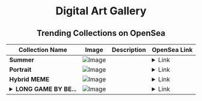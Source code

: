 <div align="center">

# Digital Art Gallery

## Trending Collections on OpenSea

| Collection Name                       | Image                                                                                     | Description                       | OpenSea Link                                                                                          |
|---------------------------------------|-------------------------------------------------------------------------------------------|-----------------------------------|--------------------------------------------------------------------------------------------------------|
| **Summer** | ![Image](https://i.seadn.io/s/raw/files/9aa56cde08931bfc90e50e25d2e7b583.jpg?w=500&auto=format?w=200&auto=format) |  | <details><summary>Link</summary>[Summer](https://opensea.io/collection/summer-1356)</details> |
| **Portrait** | ![Image](https://i.seadn.io/s/raw/files/eafc84666ffa26d349e24dc1022b9659.jpg?w=500&auto=format?w=200&auto=format) |  | <details><summary>Link</summary>[Portrait](https://opensea.io/collection/portrait-198)</details> |
| **Hybrid MEME** | ![Image](https://i.seadn.io/s/raw/files/f61c29b30ea4d61f104a88fc4ca05c78.png?w=500&auto=format?w=200&auto=format) |  | <details><summary>Link</summary>[Hybrid MEME](https://opensea.io/collection/hybrid-meme)</details> |
| **<details><summary>LONG GAME BY BE...</summary>LONG GAME BY BEEPLE</details>** | ![Image](https://i.seadn.io/s/raw/files/72be584a281d188247eeb14893793aec.jpg?w=500&auto=format?w=200&auto=format) |  | <details><summary>Link</summary>[LONG GAME BY BEEPLE](https://opensea.io/collection/long-game-by-beeple)</details> |

</div>